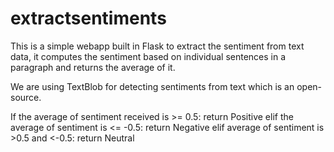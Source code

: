 # extractsentiments

This is a simple webapp built in Flask to extract the sentiment from text data, it computes the sentiment based on individual sentences in a paragraph and returns the average of it.

We are using TextBlob for detecting sentiments from text which is an open-source.

If the average of sentiment received is >= 0.5:
  return Positive
elif the average of sentiment is <= -0.5:
  return Negative
elif average of sentiment is >0.5 and <-0.5:
  return Neutral



